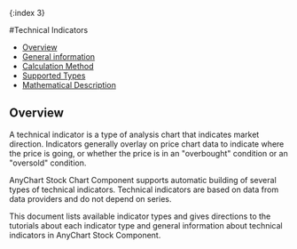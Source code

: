 {:index 3}

#Technical Indicators

* [Overview](#overview)
* [General information](#general_information)
* [Calculation Method](#calculation_method)
* [Supported Types](#supported_types)
* [Mathematical Description](#mathematical_description)

## Overview

A technical indicator is a type of analysis chart that indicates market direction. Indicators generally overlay on price chart data to indicate where the price is going, or whether the price is in an "overbought" condition or an "oversold" condition.

AnyChart Stock Chart Component supports automatic building of several types of technical indicators. Technical indicators are based on data from data providers and do not depend on series.

This document lists available indicator types and gives directions to the tutorials about each indicator type and general information about technical indicators in AnyChart Stock Component.
